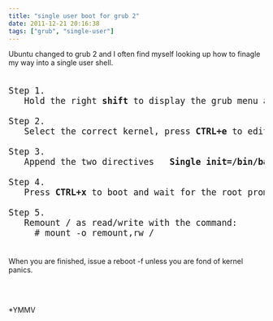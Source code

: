 ```yaml
---
title: "single user boot for grub 2"
date: 2011-12-21 20:16:38
tags: ["grub", "single-user"]
---
```


<p>
Ubuntu changed to grub 2 and I often find myself looking up how to finagle my way into a single user shell.

<pre style="font-size: 17px">

Step 1.
   Hold the right <b>shift</b> to display the grub menu at boot time.

Step 2.
   Select the correct kernel, press <b>CTRL+e</b> to edit the boot command.

Step 3.
   Append the two directives  <b> Single init=/bin/bash </b>

Step 4.
   Press <b>CTRL+x</b> to boot and wait for the root prompt.

Step 5.
   Remount / as read/write with the command:
     # mount -o remount,rw /

</pre>

</p>

<p>

When you are finished, issue a <span class="mono">reboot -f</span> unless you are fond of kernel panics.

<br />
<br />

*YMMV

</p>
